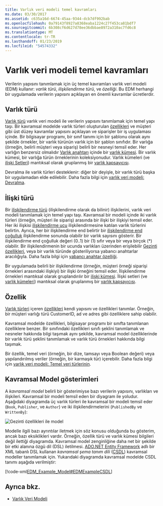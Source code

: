 ```yaml
---
title: Varlık veri modeli temel kavramları
ms.date: 03/30/2017
ms.assetid: c635a16d-6674-45aa-9344-dcb7df992bab
ms.openlocfilehash: 0a79143f8927a8368eaba1224c27f453ca81bdf7
ms.sourcegitcommit: 6b308cf6d627d78ee36dbbae8972a310ac7fd6c8
ms.translationtype: MT
ms.contentlocale: tr-TR
ms.lasthandoff: 01/23/2019
ms.locfileid: "54574332"
---
```

# <a name="entity-data-model-key-concepts"></a>Varlık veri modeli temel kavramları
Verilerin yapısını tanımlamak için üç temel kavramları varlık veri modeli (EDM) kullanır: *varlık türü*, *ilişkilendirme türü*, ve *özelliği*. Bu EDM herhangi bir uygulamada verilerin yapısını açıklayan en önemli kavramlar ücretlerdir.  
  
## <a name="entity-type"></a>Varlık türü  
 [Varlık türü](../../../../docs/framework/data/adonet/entity-type.md) varlık veri modeli ile verilerin yapısını tanımlamak için temel yapı taşı. Bir kavramsal modelde varlık türleri oluşturulan [özellikleri](../../../../docs/framework/data/adonet/property.md) ve müşteri gibi üst düzey kavramlar yapısını açıklayan ve siparişler bir iş uygulaması içinde. Bir bilgisayar programı, bir sınıf tanımı için bir şablonu olarak aynı şekilde örnekler, bir varlık türünün varlık için bir şablon sınıfıdır. Bir varlığa (örneğin, belirli müşteri veya sipariş) belirli bir nesneyi temsil eder. Her varlığın benzersiz olmalıdır [Varlık anahtarı](../../../../docs/framework/data/adonet/entity-key.md) içinde bir [varlık kümesi](../../../../docs/framework/data/adonet/entity-set.md).  Bir varlık kümesi, bir varlığa türün örneklerinin koleksiyonudur. Varlık kümeleri (ve [ilişki Setleri](../../../../docs/framework/data/adonet/association-set.md)) mantıksal olarak gruplanmış bir [varlık kapsayıcısı](../../../../docs/framework/data/adonet/entity-container.md).  
  
 Devralma ile varlık türleri desteklenir: diğer bir deyişle, bir varlık türü başka bir uygulamadan elde edilebilir. Daha fazla bilgi için [varlık veri modeli: Devralma](../../../../docs/framework/data/adonet/entity-data-model-inheritance.md).  
  
## <a name="association-type"></a>İlişki türü  
 Bir [ilişkilendirme türü](../../../../docs/framework/data/adonet/association-type.md) (ilişkilendirme olarak da bilinir) ilişkilerini, varlık veri modeli tanımlamak için temel yapı taşı. Kavramsal bir modeli içinde iki varlık türleri (örneğin, müşteri ile sipariş) arasında bir ilişki bir ilişkiyi temsil eder. Her iki ilişkisi [ilişkilendirme ucu](../../../../docs/framework/data/adonet/association-end.md) ilişkilendirmesine katılan varlık türlerini belirtin. Ayrıca, her bir ilişkilendirme end belirtir bir [ilişkilendirme end çoğulluk](../../../../docs/framework/data/adonet/association-end-multiplicity.md) ilişkilendirme sonunda olabilir bir varlık sayısını gösterir. Bir ilişkilendirme end çoğulluk değeri (0..1) bir (1) sıfır veya bir veya birçok (*) olabilir. Bir ilişkilendirmenin bir ucunda varlıkları üzerinden erişilebilir [Gezinti özellikleri](../../../../docs/framework/data/adonet/navigation-property.md), veya bir varlık türünde gösteriliyorsa yabancı anahtarlar aracılığıyla. Daha fazla bilgi için [yabancı anahtar özelliği](../../../../docs/framework/data/adonet/foreign-key-property.md).  
  
 Bir uygulamada belirli bir ilişkilendirme (örneğin, müşteri örneği siparişi örnekleri arasındaki ilişkiyi) bir ilişki örneğini temsil eder. İlişkilendirme örnekleri mantıksal olarak gruplandırılır bir [ilişki kümesi](../../../../docs/framework/data/adonet/association-set.md). İlişki setleri (ve [varlık kümeleri](../../../../docs/framework/data/adonet/entity-set.md)) mantıksal olarak gruplanmış bir [varlık kapsayıcısı](../../../../docs/framework/data/adonet/entity-container.md).  
  
## <a name="property"></a>Özellik  
 [Varlık türleri](../../../../docs/framework/data/adonet/entity-type.md) içeren [özellikleri](../../../../docs/framework/data/adonet/property.md) kendi yapısını ve özellikleri tanımlar. Örneğin, bir müşteri varlığı türü CustomerID, ad ve adres gibi özelliklere sahip olabilir.  
  
 Kavramsal modelde özellikleri, bilgisayar programı bir sınıfta tanımlanan özelliklere benzer. Bir sınıfındaki özellikleri sınıfı şeklini tanımlamak ve nesneler hakkında bilgi taşımak aynı şekilde, kavramsal model özelliklerinde bir varlık türü şeklini tanımlamak ve varlık türü örnekleri hakkında bilgi taşımak.  
  
 Bir özellik, temel veri (örneğin, bir dize, tamsayı veya Boolean değeri) veya yapılandırılmış veriler (örneğin, bir karmaşık tür) içerebilir. Daha fazla bilgi için [varlık veri modeli: Temel veri türlerinin](../../../../docs/framework/data/adonet/entity-data-model-primitive-data-types.md).  
  
## <a name="representations-of-a-conceptual-model"></a>Kavramsal Model gösterimleri  
 A *kavramsal model* belirli bir gösterimiyse bazı verilerin yapısını, varlıkları ve ilişkileri. Kavramsal bir modeli temsil eden bir diyagram ile yoludur. Aşağıdaki diyagramda üç varlık türleri ile kavramsal bir modeli temsil eder (`Book`, `Publisher`, ve `Author`) ve iki ilişkilendirmelerini (`PublishedBy` ve `WrittenBy`):  
  
 ![Gezinti özellikleri ile model](../../../../docs/framework/data/adonet/media/modelwithnavprops.gif "ModelWithNavProps")  
  
 Modelle ilgili bazı ayrıntılar iletmek için söz konusu olduğunda bu gösterim, ancak bazı eksiklikleri vardır. Örneğin, özellik türü ve varlık kümesi bilgileri değil ilettiği diyagramda. Kavramsal model zenginliğine daha net bir şekilde bir etki alanına özgü dil (DSL) iletilmesi. [ADO.NET Entity Framework](../../../../docs/framework/data/adonet/ef/index.md) adlı bir XML tabanlı DSL kullanan *kavramsal şema tanım dili* ([CSDL](../../../../docs/framework/data/adonet/ef/language-reference/csdl-specification.md)) kavramsal modeller tanımlamak için. Yukarıdaki diyagramda kavramsal modelde CSDL tanımı aşağıda verilmiştir:  
  
 [!code-xml[EDM_Example_Model#EDMExampleCSDL](../../../../samples/snippets/xml/VS_Snippets_Data/edm_example_model/xml/books.edmx#edmexamplecsdl)]  
  
## <a name="see-also"></a>Ayrıca bkz.
- [Varlık Veri Modeli](../../../../docs/framework/data/adonet/entity-data-model.md)
